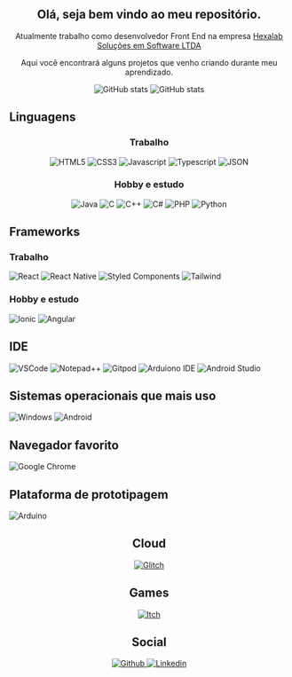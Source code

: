 <div align="center">
    <h2>Olá, seja bem vindo ao meu repositório.</h2>
    Atualmente trabalho como desenvolvedor Front End na empresa <a title="HEXALAB SOLUCOES EM SOFTWARE LTDA" href="https://hexalab.com.br/n/">Hexalab Soluções em Software LTDA</a>
    <p>Aqui você encontrará alguns projetos que venho criando durante meu aprendizado.</p>
</div>

<p align="center">
    <img alt="GitHub stats" src="https://github-readme-stats.vercel.app/api?username=Alex5ander&show_icons=true&theme=dark" />
    <img alt="GitHub stats" src="https://github-readme-stats.vercel.app/api/top-langs/?username=Alex5ander&show_icons=true&theme=dark&layout=compact" />
</p>

## Linguagens

<div align="center">
    <h3>Trabalho</h3>
    <img alt="HTML5" title="HTML5" src="https://img.shields.io/badge/HTML5-E34F26?style=for-the-badge&logo=html5&logoColor=white" />
    <img alt="CSS3" title="CSS3" src="https://img.shields.io/badge/CSS3-1572B6?style=for-the-badge&logo=css3&logoColor=white" />
    <img alt="Javascript" title="Javascript" src="https://img.shields.io/badge/JavaScript-323330?style=for-the-badge&logo=javascript&logoColor=F7DF1E" />
    <img alt="Typescript" title="Typescript" src="https://img.shields.io/badge/TypeScript-007ACC?style=for-the-badge&logo=typescript&logoColor=white" />
    <img alt="JSON" title="JSON" src="https://img.shields.io/badge/json-5E5C5C?style=for-the-badge&logo=json&logoColor=white" />
</div>

<div align="center">
    <h3>Hobby e estudo</h3>
    <img alt="Java" title="Java" src="https://img.shields.io/badge/Java-ED8B00?style=for-the-badge&logo=java&logoColor=white" />
    <img alt="C" title="C" src="https://img.shields.io/badge/C-00599C?style=for-the-badge&logo=c&logoColor=white" />
    <img alt="C++" title="C++" src="https://img.shields.io/badge/C%2B%2B-00599C?style=for-the-badge&logo=c%2B%2B&logoColor=white" />
    <img alt="C#" title="C#" src="https://img.shields.io/badge/C%23-239120?style=for-the-badge&logo=c-sharp&logoColor=white" />
    <img alt="PHP" title="PHP" src="https://img.shields.io/badge/PHP-777BB4?style=for-the-badge&logo=php&logoColor=white" />
    <img alt="Python" title="Python" src="https://img.shields.io/badge/Python-FFD43B?style=for-the-badge&logo=python&logoColor=blue" />
</div>

## Frameworks
### Trabalho
![React](https://img.shields.io/badge/React-20232A?style=for-the-badge&logo=react&logoColor=61DAFB "React")
![React Native](https://img.shields.io/badge/React_Native-20232A?style=for-the-badge&logo=react&logoColor=61DAFB "React Native")
![Styled Components](https://img.shields.io/badge/styled--components-DB7093?style=for-the-badge&logo=styled-components&logoColor=white "Styled Components")
![Tailwind](https://img.shields.io/badge/Tailwind_CSS-38B2AC?style=for-the-badge&logo=tailwind-css&logoColor=white "Tailwind")

### Hobby e estudo
![Ionic](https://img.shields.io/badge/Ionic-3880FF?style=for-the-badge&logo=ionic&logoColor=white "Ionic")
![Angular](https://img.shields.io/badge/Angular-DD0031?style=for-the-badge&logo=angular&logoColor=white "Angular")

## IDE
![VSCode](https://img.shields.io/badge/Visual_Studio_Code-0078D4?style=for-the-badge&logo=visual%20studio%20code&logoColor=whit "Visual Studio Code")
![Notepad++](https://img.shields.io/badge/Notepad++-90E59A.svg?style=for-the-badge&logo=notepad%2B%2B&logoColor=black "Notepad++")
![Gitpod](https://img.shields.io/badge/Gitpod-000000?style=for-the-badge&logo=gitpod&logoColor=#FFAE33 "Gitpod")
![Arduiono IDE](https://img.shields.io/badge/Arduino_IDE-00979D?style=for-the-badge&logo=arduino&logoColor=white "Arduino IDE")
![Android Studio](https://img.shields.io/badge/Android_Studio-3DDC84?style=for-the-badge&logo=android-studio&logoColor=white "Android Studio")

## Sistemas operacionais que mais uso
![Windows](https://img.shields.io/badge/Windows-0078D6?style=for-the-badge&logo=windows&logoColor=white "Windows") 
![Android](https://img.shields.io/badge/Android-3DDC84?style=for-the-badge&logo=android&logoColor=white "Android")

## Navegador favorito
![Google Chrome](https://img.shields.io/badge/Google_chrome-4285F4?style=for-the-badge&logo=Google-chrome&logoColor=white "Google Chrome")

## Plataforma de prototipagem
![Arduino](https://img.shields.io/badge/Arduino-00979D?style=for-the-badge&logo=Arduino&logoColor=white "Arduino")

<div align="center">
    <h2>Cloud</h2>
    <a href="https://glitch.com/@Alex5ander" title="Glitch" >
        <img alt="Glitch" title="Glitch" src="https://img.shields.io/badge/Glitch-2800ff?style=for-the-badge&logo=glitch&logoColor=white" />
    </a>
</div>

<div align="center">
    <h2>Games</h2>
    <a href="https://alex5ander.itch.io/" title="Meus jogos">
        <img alt="Itch" title="Itch" src="https://img.shields.io/badge/Itch.io-FA5C5C?style=for-the-badge&logo=itchdotio&logoColor=white" />
    </a>
</div>

<div align="center"> 
    <h2>Social</h2>
    <a href="https://github.com/Alex5ander" title="Meu Github" >
        <img alt="Github" title="Github" src="https://img.shields.io/badge/GitHub-100000?style=for-the-badge&logo=github&logoColor=white" />
    </a>
    <a href="https://www.linkedin.com/in/alexsander-gutierrez-gon%C3%A7alves-aa2266163" title="Linkedin">
        <img alt="Linkedin" title="Linkedin" src="https://img.shields.io/badge/LinkedIn-0077B5?style=for-the-badge&logo=linkedin&logoColor=white" />
    </a>
</div>

